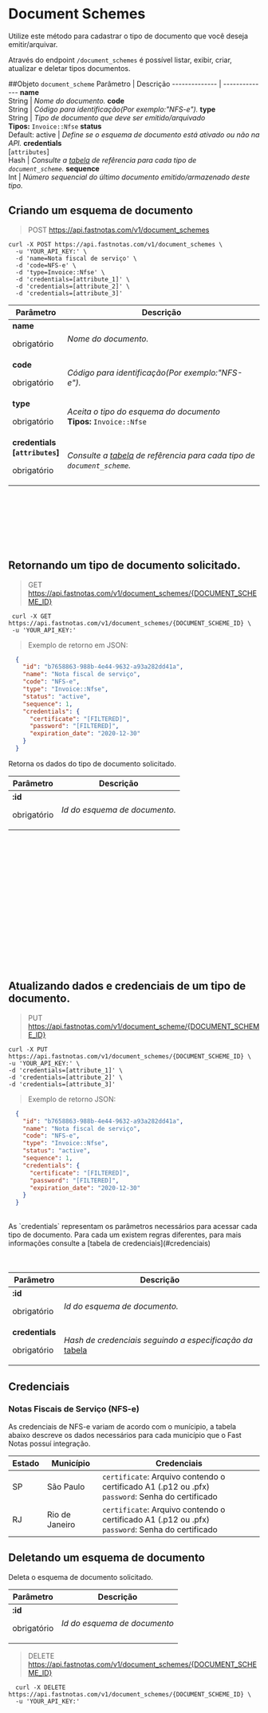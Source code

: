 # Document Schemes

  Utilize este método para cadastrar o tipo de documento que você deseja emitir/arquivar.

  Através do endpoint `/document_schemes` é possível listar, exibir, criar, atualizar e deletar tipos documentos.


##Objeto `document_scheme`
  Parâmetro |  Descrição
  -------------- | --------------
  **name**  <br> String | *Nome do documento.*
  **code**  <br> String | *Código para identificação(Por exemplo:"NFS-e").*
  **type**  <br> String | *Tipo de documento que deve ser emitido/arquivado* <br> **Tipos:** `Invoice::Nfse`
  **status** <br> Default: active | *Define se o esquema de documento está ativado ou não na API.*
  **credentials** <br>[`attributes`]<br> Hash | *Consulte a [tabela](#credenciais) de refêrencia para cada tipo de <br>`document_scheme`.*
  **sequence**  <br> Int | *Número sequencial do último documento emitido/armazenado deste tipo.*


## Criando um esquema de documento

  > POST https://api.fastnotas.com/v1/document_schemes

  ```shell
  curl -X POST https://api.fastnotas.com/v1/document_schemes \
    -u 'YOUR_API_KEY:' \
    -d 'name=Nota fiscal de serviço' \
    -d 'code=NFS-e' \
    -d 'type=Invoice::Nfse' \
    -d 'credentials=[attribute_1]' \
    -d 'credentials=[attribute_2]' \
    -d 'credentials=[attribute_3]'
 ```

  Parâmetro |  Descrição
  -------------- | --------------
  **name**  <br> <p>obrigatório</p>  | *Nome do documento.*
  **code**  <br> <p>obrigatório</p>  | *Código para identificação(Por exemplo:"NFS-e").*
  **type**  <br> <p>obrigatório</p>  | *Aceita o tipo do esquema do documento* <br> **Tipos:** `Invoice::Nfse`
  **credentials<br>[`attributes`]** <br> <p>obrigatório</p> | *Consulte a [tabela](#credenciais) de refêrencia para cada tipo de <br>`document_scheme`.*


<br> <br> <br> <br> <br> <br>
## Retornando um tipo de documento solicitado.

  > GET https://api.fastnotas.com/v1/document_schemes/{DOCUMENT_SCHEME_ID}

   ```shell
    curl -X GET https://api.fastnotas.com/v1/document_schemes/{DOCUMENT_SCHEME_ID} \
    -u 'YOUR_API_KEY:'
  ```
  > Exemplo de retorno em JSON:

  ```json
    {
      "id": "b7658863-988b-4e44-9632-a93a282dd41a",
      "name": "Nota fiscal de serviço",
      "code": "NFS-e",
      "type": "Invoice::Nfse",
      "status": "active",
      "sequence": 1,
      "credentials": {
        "certificate": "[FILTERED]",
        "password": "[FILTERED]",
        "expiration_date": "2020-12-30"
      }
    }
  ```

  Retorna os dados do tipo de documento solicitado.

  Parâmetro | Descrição
 -------------- | --------------
**:id** <br> <p>obrigatório</p> | *Id do esquema de documento.*


<br> <br> <br> <br> <br> <br> <br> <br> <br> <br> <br> <br> <br> <br> <br>
## Atualizando dados e credenciais de um tipo de documento.

  > PUT https://api.fastnotas.com/v1/document_scheme/{DOCUMENT_SCHEME_ID}

  ```shell
  curl -X PUT https://api.fastnotas.com/v1/document_schemes/{DOCUMENT_SCHEME_ID} \
  -u 'YOUR_API_KEY:' \
  -d 'credentials=[attribute_1]' \
  -d 'credentials=[attribute_2]' \
  -d 'credentials=[attribute_3]'
 ```

  > Exemplo de retorno JSON:

  ```json
    {
      "id": "b7658863-988b-4e44-9632-a93a282dd41a",
      "name": "Nota fiscal de serviço",
      "code": "NFS-e",
      "type": "Invoice::Nfse",
      "status": "active",
      "sequence": 1,
      "credentials": {
        "certificate": "[FILTERED]",
        "password": "[FILTERED]",
        "expiration_date": "2020-12-30"
      }
    }
  ```

  <br>
  As `credentials` representam os parâmetros necessários para acessar cada tipo de documento. Para cada um existem regras diferentes, para mais informações consulte a [tabela de credenciais](#credenciais)
  <br> <br> <br>

Parâmetro | Descrição
 -------------- | --------------
**:id** <br> <p>obrigatório</p> | *Id do esquema de documento.*
**credentials** <br> <p>obrigatório</p> | *Hash de credenciais seguindo a especificação da* [tabela](#credenciais)


## Credenciais

### Notas Fiscais de Serviço (NFS-e)

  As credenciais de NFS-e variam de acordo com o munícipio, a tabela abaixo descreve os dados necessários para cada município que o Fast Notas possuí integração.

  Estado | Município | Credenciais
 -------------- | -------------- | --------------
  SP | São Paulo | `certificate`: Arquivo contendo o certificado A1 (.p12 ou .pfx) <br> `password`: Senha do certificado
  RJ | Rio de Janeiro | `certificate`: Arquivo contendo o certificado A1 (.p12 ou .pfx) <br> `password`: Senha do certificado


## Deletando um esquema de documento
  Deleta o esquema de documento solicitado.

  Parâmetro | Descrição
 -------------- | --------------
  **:id** <br> <p>obrigatório</p> | *Id do esquema de documento*

  > DELETE https://api.fastnotas.com/v1/document_schemes/{DOCUMENT_SCHEME_ID}

  ```shell
    curl -X DELETE https://api.fastnotas.com/v1/document_schemes/{DOCUMENT_SCHEME_ID} \
    -u 'YOUR_API_KEY:'
  ```
